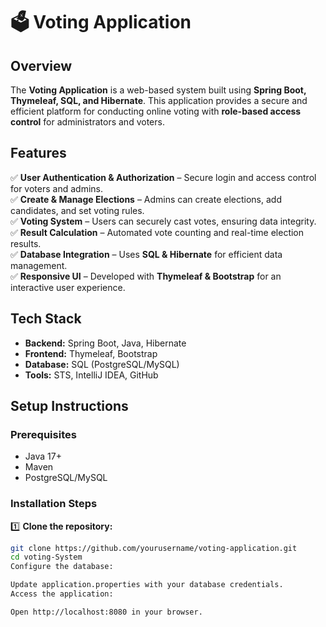 # 🗳️ Voting Application  

## Overview  
The **Voting Application** is a web-based system built using **Spring Boot, Thymeleaf, SQL, and Hibernate**. This application provides a secure and efficient platform for conducting online voting with **role-based access control** for administrators and voters.  

## Features  
✅ **User Authentication & Authorization** – Secure login and access control for voters and admins.  
✅ **Create & Manage Elections** – Admins can create elections, add candidates, and set voting rules.  
✅ **Voting System** – Users can securely cast votes, ensuring data integrity.  
✅ **Result Calculation** – Automated vote counting and real-time election results.  
✅ **Database Integration** – Uses **SQL & Hibernate** for efficient data management.  
✅ **Responsive UI** – Developed with **Thymeleaf & Bootstrap** for an interactive user experience.  

## Tech Stack  
- **Backend:** Spring Boot, Java, Hibernate  
- **Frontend:** Thymeleaf, Bootstrap  
- **Database:** SQL (PostgreSQL/MySQL)  
- **Tools:** STS, IntelliJ IDEA, GitHub  

## Setup Instructions  
### Prerequisites  
- Java 17+  
- Maven  
- PostgreSQL/MySQL  

### Installation Steps  
1️⃣ **Clone the repository:**  
   ```bash
   git clone https://github.com/yourusername/voting-application.git
   cd voting-System
 Configure the database:

Update application.properties with your database credentials.
 Access the application:

Open http://localhost:8080 in your browser.
